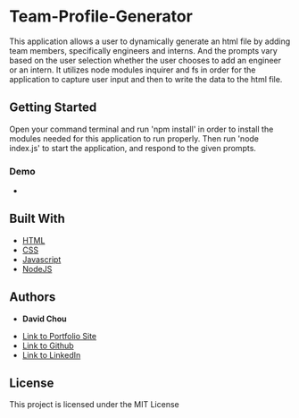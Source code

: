 # Team-Profile-Generator

This application allows a user to dynamically generate an html file by adding team members, specifically engineers and interns. And the prompts vary based on the user selection whether the user chooses to add an engineer or an intern. It utilizes node modules inquirer and fs in order for the application to capture user input and then to write the data to the html file.

## Getting Started

Open your command terminal and run 'npm install' in order to install the modules needed for this application to run properly. Then run 'node index.js' to start the application, and respond to the given prompts.

### Demo

* []({https://watch.screencastify.com/v/ZZtAoI3EEgJta9fBMkSU} "Video Link")

## Built With

* [HTML](https://developer.mozilla.org/en-US/docs/Web/HTML)
* [CSS](https://developer.mozilla.org/en-US/docs/Web/CSS)
* [Javascript](https://developer.mozilla.org/en-US/docs/Web/JavaScript)
* [NodeJS](https://nodejs.org/en/docs/)


## Authors

* **David Chou** 

- [Link to Portfolio Site](https://dazedchou.github.io/Updated-Portfolio)
- [Link to Github](https://github.com/dazedchou)
- [Link to LinkedIn](https://www.linkedin.com/in/davidchou99)


## License

This project is licensed under the MIT License 



